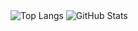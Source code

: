 <img src="https://github-readme-stats.vercel.app/api/top-langs/?username=MasatakaItoh&theme=onedark)](https://github.com/anuraghazra/github-readme-stats" alt="Top Langs" />

<img src="https://github-readme-stats.vercel.app/api?username=MasatakaItoh&theme=onedark&show_icons=true)](https://github.com/anuraghazra/github-readme-stats" alt="GitHub Stats" />
